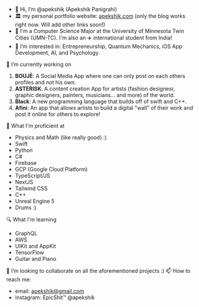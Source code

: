 - 👋 Hi, I’m @apekshik (Apekshik Panigrahi) 
- 🏛️ my personal portfolio website: [apekshik.com](https://www.apekshik.com) (only the blog works right now. Will add other links soon!)
- 🏫 I'm a Computer Science Major at the University of Minnesota Twin Cities (UMN-TC). I'm also an ✈️ international student from India! 
- 👀 I’m interested in: Entrepreneurship, Quantum Mechanics, iOS App Development, AI, and Psychology.

🌱 I’m currently working on 
1) **BOUJÈ**: A Social Media App where one can only post on each others profiles and not his own. 
2) **ASTERISK**: A content creation App for artists (fashion designesr, graphic designers, painters, musicians... and more) of the world. 
3) **Black**: A new programming language that builds off of swift and C++. 
4) **Afini**: An app that allows artists to build a digital "wall" of their work and post it online for others to explore! 

🔬 What I'm proficient at
- Physics and Math (like really good) :)  
- Swift
- Python
- C#
- Firebase
- GCP (Google Cloud Platform)
- TypeScript/JS 
- NextJS 
- Tailwind CSS 
- C++ 
- Unreal Engine 5
- Drums :) 

🔍 What I'm learning 
- GraphQL
- AWS
- UIKit and AppKit
- TensorFlow
- Guitar and Piano


💞️ I’m looking to collaborate on all the aforementioned projects :) 
📫 How to reach me:
- email: apekshik@gmail.com 
- instagram: EpicShit™️ @apekshik 

<!---
apekshik/apekshik is a ✨ special ✨ repository because its `README.md` (this file) appears on your GitHub profile.
You can click the Preview link to take a look at your changes.
--->
